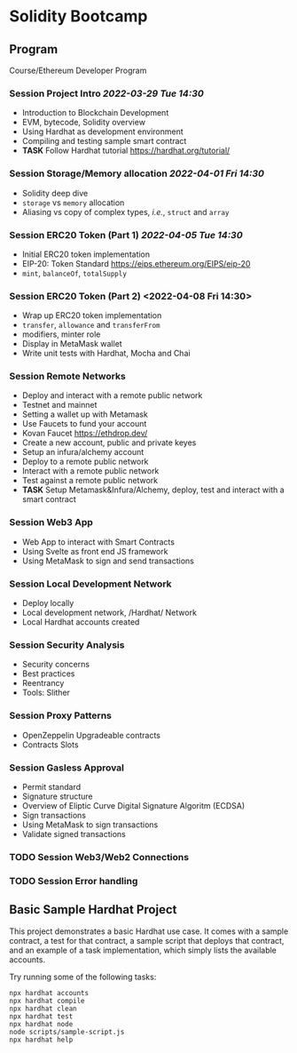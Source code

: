 # Solidity Bootcamp

## Program

Course/Ethereum Developer Program

### Session Project Intro _2022-03-29 Tue 14:30_

- Introduction to Blockchain Development
- EVM, bytecode, Solidity overview
- Using Hardhat as development environment
- Compiling and testing sample smart contract
- **TASK** Follow Hardhat tutorial <https://hardhat.org/tutorial/>

### Session Storage/Memory allocation _2022-04-01 Fri 14:30_

- Solidity deep dive
- `storage` vs `memory` allocation
- Aliasing vs copy of complex types, _i.e._, `struct` and `array`

### Session ERC20 Token (Part 1) _2022-04-05 Tue 14:30_

- Initial ERC20 token implementation
- EIP-20: Token Standard <https://eips.ethereum.org/EIPS/eip-20>
- `mint`, `balanceOf`, `totalSupply`

### Session ERC20 Token (Part 2) <2022-04-08 Fri 14:30>

- Wrap up ERC20 token implementation
- `transfer`, `allowance` and `transferFrom`
- modifiers, minter role
- Display in MetaMask wallet
- Write unit tests with Hardhat, Mocha and Chai

### Session Remote Networks

- Deploy and interact with a remote public network
- Testnet and mainnet
- Setting a wallet up with Metamask
- Use Faucets to fund your account
- Kovan Faucet <https://ethdrop.dev/>
- Create a new account, public and private keyes
- Setup an infura/alchemy account
- Deploy to a remote public network
- Interact with a remote public network
- Test against a remote public network
- **TASK** Setup Metamask&Infura/Alchemy, deploy, test and interact with a smart contract

### Session Web3 App

- Web App to interact with Smart Contracts
- Using Svelte as front end JS framework
- Using MetaMask to sign and send transactions

### Session Local Development Network

- Deploy locally
- Local development network, /Hardhat/ Network
- Local Hardhat accounts created

### Session Security Analysis

- Security concerns
- Best practices
- Reentrancy
- Tools: Slither

### Session Proxy Patterns

- OpenZeppelin Upgradeable contracts
- Contracts Slots

### Session Gasless Approval

- Permit standard
- Signature structure
- Overview of Eliptic Curve Digital Signature Algoritm (ECDSA)
- Sign transactions
- Using MetaMask to sign transactions
- Validate signed transactions

### TODO Session Web3/Web2 Connections

### TODO Session Error handling

## Basic Sample Hardhat Project

This project demonstrates a basic Hardhat use case. It comes with a sample contract, a test for that contract, a sample script that deploys that contract, and an example of a task implementation, which simply lists the available accounts.

Try running some of the following tasks:

```shell
npx hardhat accounts
npx hardhat compile
npx hardhat clean
npx hardhat test
npx hardhat node
node scripts/sample-script.js
npx hardhat help
```
